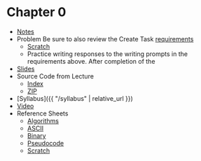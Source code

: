 # Chapter 0

* [Notes](notes)
* Problem
  Be sure to also review the Create Task [requirements](https://apcentral.collegeboard.org/pdf/ap-csp-student-task-directions.pdf?course=ap-computer-science-principles)
  * [Scratch](https://docs.cs50.net/2019/ap/problems/scratch/scratch.html)
  * Practice writing responses to the writing prompts in the requirements above.
  After completion of the
* [Slides](https://cdn.cs50.net/2018/fall/lectures/0/lecture0.pdf)
* Source Code from Lecture
  * [Index](https://cdn.cs50.net/2018/fall/lectures/0/src0/)
  * [ZIP](https://cdn.cs50.net/2018/fall/lectures/0/src0.zip)
* [Syllabus]({{ "/syllabus" | relative_url }})
* [Video](https://video.cs50.net/2018/fall/lectures/0)
* Reference Sheets
  * [Algorithms](https://ap.cs50.school/assets/pdfs/algorithms.pdf)
  * [ASCII](https://ap.cs50.school/assets/pdfs/ascii.pdf)
  * [Binary](https://ap.cs50.school/assets/pdfs/binary.pdf)
  * [Pseudocode](https://ap.cs50.school/assets/pdfs/pseudocode.pdf)
  * [Scratch](https://ap.cs50.school/assets/pdfs/scratch.pdf)
